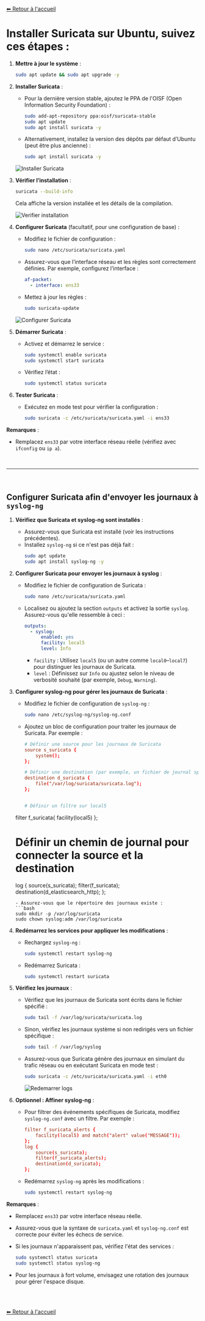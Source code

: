 [⬅ Retour à l'accueil](README.md)
<br/>

# Installer Suricata sur Ubuntu, suivez ces étapes :

1. **Mettre à jour le système** :
   ```bash
   sudo apt update && sudo apt upgrade -y
   ```

2. **Installer Suricata** :
   - Pour la dernière version stable, ajoutez le PPA de l'OISF (Open Information Security Foundation) :
     ```bash
     sudo add-apt-repository ppa:oisf/suricata-stable
     sudo apt update
     sudo apt install suricata -y
     ```
   - Alternativement, installez la version des dépôts par défaut d’Ubuntu (peut être plus ancienne) :
     ```bash
     sudo apt install suricata -y
     ```
     
    ![Installer Suricata](./docs/step-5/ev-3.png "Installer Suricata")
     

3. **Vérifier l’installation** :
   ```bash
   suricata --build-info
   ```
   Cela affiche la version installée et les détails de la compilation.
     
    ![Verifier installation](./docs/step-5/ev-0.png "Verifier installation")

4. **Configurer Suricata** (facultatif, pour une configuration de base) :
   - Modifiez le fichier de configuration :
     ```bash
     sudo nano /etc/suricata/suricata.yaml
     ```
   - Assurez-vous que l’interface réseau et les règles sont correctement définies. Par exemple, configurez l’interface :
     ```yaml
     af-packet:
       - interface: ens33
     ```
   - Mettez à jour les règles :
     ```bash
     sudo suricata-update
     ```
     
    ![Configurer Suricata](./docs/step-5/ev-1.png "Configurer Suricata")

5. **Démarrer Suricata** :
   - Activez et démarrez le service :
     ```bash
     sudo systemctl enable suricata
     sudo systemctl start suricata
     ```
   - Vérifiez l’état :
     ```bash
     sudo systemctl status suricata
     ```

6. **Tester Suricata** :
   - Exécutez en mode test pour vérifier la configuration :
     ```bash
     sudo suricata -c /etc/suricata/suricata.yaml -i ens33
     ```

**Remarques** :
- Remplacez `ens33` par votre interface réseau réelle (vérifiez avec `ifconfig` ou `ip a`).


<br/>

---

<br/>

## Configurer Suricata afin d'envoyer les journaux à `syslog-ng` 

1. **Vérifiez que Suricata et syslog-ng sont installés** :
   - Assurez-vous que Suricata est installé (voir les instructions précédentes).
   - Installez `syslog-ng` si ce n'est pas déjà fait :
     ```bash
     sudo apt update
     sudo apt install syslog-ng -y
     ```

2. **Configurer Suricata pour envoyer les journaux à syslog** :
   - Modifiez le fichier de configuration de Suricata :
     ```bash
     sudo nano /etc/suricata/suricata.yaml
     ```
   - Localisez ou ajoutez la section `outputs` et activez la sortie `syslog`. Assurez-vous qu'elle ressemble à ceci :
     ```yaml
     outputs:
       - syslog:
           enabled: yes
           facility: local5
           level: Info
     ```
     - `facility` : Utilisez `local5` (ou un autre comme `local0`–`local7`) pour distinguer les journaux de Suricata.
     - `level` : Définissez sur `Info` ou ajustez selon le niveau de verbosité souhaité (par exemple, `Debug`, `Warning`).

3. **Configurer syslog-ng pour gérer les journaux de Suricata** :
   - Modifiez le fichier de configuration de `syslog-ng` :
     ```bash
     sudo nano /etc/syslog-ng/syslog-ng.conf
     ```
   - Ajoutez un bloc de configuration pour traiter les journaux de Suricata. Par exemple :
     ```conf
     # Définir une source pour les journaux de Suricata
     source s_suricata {
         system();
     };

     # Définir une destination (par exemple, un fichier de journal spécifique)
     destination d_suricata {
         file("/var/log/suricata/suricata.log");
     };


     # Définir un filtre sur local5
    filter f_suricata{ facility(local5) };

     # Définir un chemin de journal pour connecter la source et la destination
     log {
         source(s_suricata);
         filter(f_suricata);
         destination(d_elasticsearch_http);
     };
     ```
   - Assurez-vous que le répertoire des journaux existe :
     ```bash
     sudo mkdir -p /var/log/suricata
     sudo chown syslog:adm /var/log/suricata
     ```

4. **Redémarrez les services pour appliquer les modifications** :
   - Rechargez `syslog-ng` :
     ```bash
     sudo systemctl restart syslog-ng
     ```
   - Redémarrez Suricata :
     ```bash
     sudo systemctl restart suricata
     ```

5. **Vérifiez les journaux** :
   - Vérifiez que les journaux de Suricata sont écrits dans le fichier spécifié :
     ```bash
     sudo tail -f /var/log/suricata/suricata.log
     ```
   - Sinon, vérifiez les journaux système si non redirigés vers un fichier spécifique :
     ```bash
     sudo tail -f /var/log/syslog
     ```
   - Assurez-vous que Suricata génère des journaux en simulant du trafic réseau ou en exécutant Suricata en mode test :
     ```bash
     sudo suricata -c /etc/suricata/suricata.yaml -i eth0
     ```
     
     ![Redemarrer logs](./docs/step-5/ev-3.png "Redemarrer logs")

6. **Optionnel : Affiner syslog-ng** :
   - Pour filtrer des événements spécifiques de Suricata, modifiez `syslog-ng.conf` avec un filtre. Par exemple :
     ```conf
     filter f_suricata_alerts {
         facility(local5) and match("alert" value("MESSAGE"));
     };
     log {
         source(s_suricata);
         filter(f_suricata_alerts);
         destination(d_suricata);
     };
     ```
   - Redémarrez `syslog-ng` après les modifications :
     ```bash
     sudo systemctl restart syslog-ng
     ```
     

**Remarques** :
- Remplacez `ens33` par votre interface réseau réelle.
- Assurez-vous que la syntaxe de `suricata.yaml` et `syslog-ng.conf` est correcte pour éviter les échecs de service.
- Si les journaux n'apparaissent pas, vérifiez l'état des services :
  ```bash
  sudo systemctl status suricata
  sudo systemctl status syslog-ng
  ```

- Pour les journaux à fort volume, envisagez une rotation des journaux pour gérer l'espace disque.

<br/><br/>

[⬅ Retour à l'accueil](README.md)